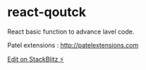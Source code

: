 # react-qoutck

React basic function to advance lavel code.

Patel extensions : http://patelextensions.com

[Edit on StackBlitz ⚡️](https://stackblitz.com/edit/react-qoutck)
